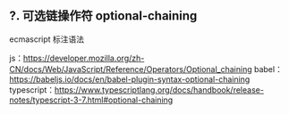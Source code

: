 ## ?. 可选链操作符 optional-chaining

ecmascript 标注语法

js：https://developer.mozilla.org/zh-CN/docs/Web/JavaScript/Reference/Operators/Optional_chaining
babel：https://babeljs.io/docs/en/babel-plugin-syntax-optional-chaining
typescript：https://www.typescriptlang.org/docs/handbook/release-notes/typescript-3-7.html#optional-chaining
